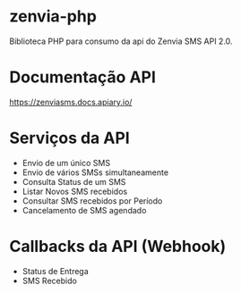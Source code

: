 # zenvia-php
Biblioteca PHP para consumo da api do Zenvia SMS API 2.0.

# Documentação API
https://zenviasms.docs.apiary.io/

# Serviços da API
* Envio de um único SMS   
* Envio de vários SMSs simultaneamente  
* Consulta Status de um SMS  
* Listar Novos SMS recebidos
* Consultar SMS recebidos por Período  
* Cancelamento de SMS agendado   

# Callbacks da API (Webhook)
* Status de Entrega
* SMS Recebido
